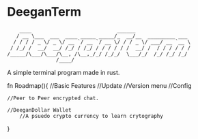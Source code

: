 # DeeganTerm
```
    ____                            ______                  
   / __ \___  ___  ____ _____ _____/_  __/__  _________ ___ 
  / / / / _ \/ _ \/ __ `/ __ `/ __ \/ / / _ \/ ___/ __ `__ \
 / /_/ /  __/  __/ /_/ / /_/ / / / / / /  __/ /  / / / / / /
/_____/\___/\___/\__, /\__,_/_/ /_/_/  \___/_/  /_/ /_/ /_/ 
                /____/
```
A simple terminal program made in rust.

fn Roadmap(){
    //Basic Features
        //Update
        //Version menu
        //Config

    //Peer to Peer encrypted chat.

    //DeeganDollar Wallet
        //A psuedo crypto currency to learn crytography
}
